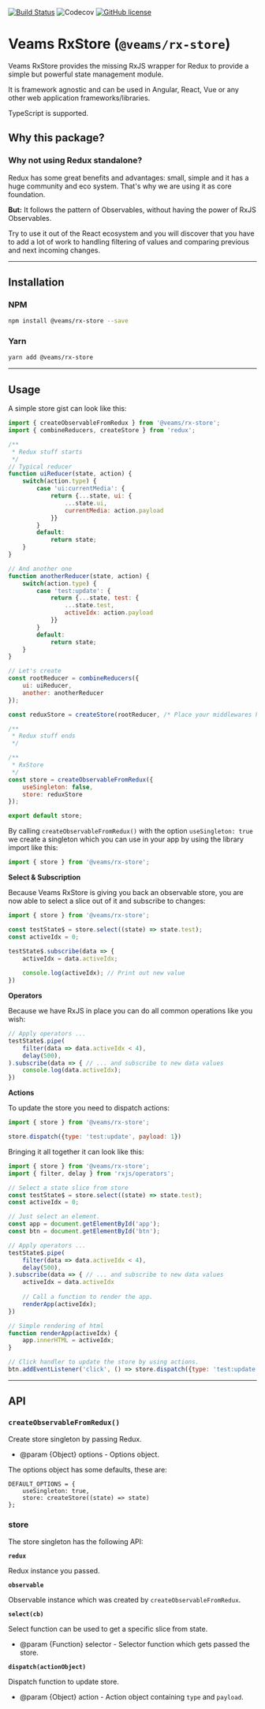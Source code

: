 [![Build Status](https://travis-ci.com/Veams/rx-store.svg?branch=master)](https://travis-ci.com/Veams/rx-store) ![Codecov](https://img.shields.io/codecov/c/github/veams/rx-store) [![GitHub license](https://img.shields.io/github/license/Veams/rx-store)](https://github.com/Veams/rx-store/blob/master/LICENSE)

# Veams RxStore (`@veams/rx-store`)

Veams RxStore provides the missing RxJS wrapper for Redux to provide a simple but powerful state management module.

It is framework agnostic and can be used in Angular, React, Vue or any other web application frameworks/libraries. 

TypeScript is supported. 

## Why this package?

### Why not using Redux standalone?

Redux has some great benefits and advantages: small, simple and it has a huge community and eco system. That's why we are using it as core foundation.

**But:** It follows the pattern of Observables, without having the power of RxJS Observables. 

Try to use it out of the React ecosystem and you will discover that you have to add a lot of work to handling filtering of values and comparing previous and next incoming changes. 

-------------------
 
## Installation

### NPM

``` bash 
npm install @veams/rx-store --save
```

### Yarn 

``` bash 
yarn add @veams/rx-store
```

--------------------

## Usage

A simple store gist can look like this: 

``` js
import { createObservableFromRedux } from '@veams/rx-store';
import { combineReducers, createStore } from 'redux';

/** 
 * Redux stuff starts
 */
// Typical reducer
function uiReducer(state, action) {
    switch(action.type) {
        case 'ui:currentMedia': {
            return {...state, ui: {
                ...state.ui,
                currentMedia: action.payload
            }}
        }
        default: 
            return state;
    }
}

// And another one
function anotherReducer(state, action) {
    switch(action.type) {
        case 'test:update': {
            return {...state, test: {
                ...state.test,
                activeIdx: action.payload
            }}
        }
        default: 
            return state;
    }
}

// Let's create 
const rootReducer = combineReducers({
	ui: uiReducer,
	another: anotherReducer
});

const reduxStore = createStore(rootReducer, /* Place your middlewares here */)

/** 
 * Redux stuff ends
 */

/** 
 * RxStore
 */
const store = createObservableFromRedux({
    useSingleton: false,
    store: reduxStore
});

export default store;

```

By calling `createObservableFromRedux()` with the option `useSingleton: true` we create a singleton which you can use in your app by using the library import like this: 

``` js
import { store } from '@veams/rx-store';
``` 

**Select & Subscription**

Because Veams RxStore is giving you back an observable store, you are now able to select a slice out of it and subscribe to changes: 

``` js 
import { store } from '@veams/rx-store';

const testState$ = store.select((state) => state.test);
const activeIdx = 0;

testState$.subscribe(data => {
    activeIdx = data.activeIdx;
    
    console.log(activeIdx); // Print out new value 
})
```

**Operators**

Because we have RxJS in place you can do all common operations like you wish: 

``` js 
// Apply operators ... 
testState$.pipe(
    filter(data => data.activeIdx < 4),
    delay(500),
).subscribe(data => { // ... and subscribe to new data values
    console.log(data.activeIdx);
})
```

**Actions**

To update the store you need to dispatch actions: 

``` js 
import { store } from '@veams/rx-store';

store.dispatch({type: 'test:update', payload: 1})
```

Bringing it all together it can look like this: 

``` js 
import { store } from '@veams/rx-store';
import { filter, delay } from 'rxjs/operators';

// Select a state slice from store
const testState$ = store.select((state) => state.test);
const activeIdx = 0;

// Just select an element.
const app = document.getElementById('app');
const btn = document.getElementById('btn');

// Apply operators ... 
testState$.pipe(
    filter(data => data.activeIdx < 4),
    delay(500),
).subscribe(data => { // ... and subscribe to new data values
    activeIdx = data.activeIdx
    
    // Call a function to render the app.
    renderApp(activeIdx);
})

// Simple rendering of html
function renderApp(activeIdx) {
    app.innerHTML = activeIdx;
}

// Click handler to update the store by using actions.
btn.addEventListener('click', () => store.dispatch({type: 'test:update', payload: activeIdx + 1}))
```

------------------------------

## API

### `createObservableFromRedux()`

Create store singleton by passing Redux.

* @param {Object} options - Options object.

The options object has some defaults, these are: 

``` 
DEFAULT_OPTIONS = {
	useSingleton: true,
    store: createStore((state) => state)
};
```

### store 

The store singleton has the following API: 

**`redux`**

Redux instance you passed.

**`observable`**

Observable instance which was created by `createObservableFromRedux`.

**`select(cb)`**

Select function can be used to get a specific slice from state.

* @param {Function} selector - Selector function which gets passed the store.

**`dispatch(actionObject)`**

Dispatch function to update store.

* @param {Object} action - Action object containing `type` and `payload`.
